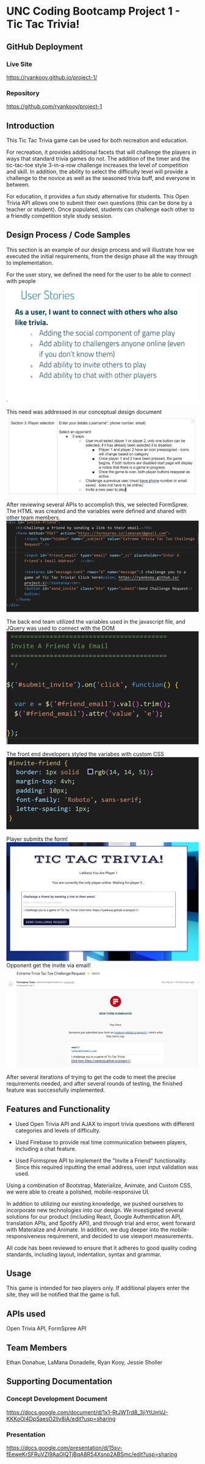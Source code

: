 # UNC Coding Bootcamp Project 1 - Tic Tac Trivia!



## GitHub Deployment
 ### Live Site
 https://ryankooy.github.io/project-1/

 ### Repository
 https://github.com/ryankooy/project-1


## Introduction

This Tic Tac Trivia game can be used for both recreation and education. 

For recreation, it provides additional facets that will challenge the players in ways that standard trivia games do not.  The addition of the timer and the tic-tac-toe style 3-in-a-row challenge increases the level of competition and skill. In addition, the ability to select the difficulty level will provide a challenge to the novice as well as the seasoned trivia buff, and everyone in between.

For education, it provides a fun study alternative for students.  This Open Trivia API allows one to submit their own questions (this can be done by a teacher or student).  Once populated, students can challenge each other to a friendly competition style study session.  

## Design Process / Code Samples

This section is an example of our design process and will illustrate how we executed the initial requirements, from the design phase all the way through to implementation.

For the user story, we defined the need for the user to be able to connect with people 
![Image description](readmefiles/inviteafrienduserstory.JPG)

This need was addressed in our conceptual design document
![Image description](readmefiles/inviteafriendconcept.JPG)

After reviewing several APIs to accomplish this, we selected FormSpree.  The HTML was created and the variables were defined and shared with other team members.
![Image description](readmefiles/inviteafriendhtml.JPG)

The back end team utilized the variables used in the javascript file, and JQuery was used to connect with the DOM 
![Image description](readmefiles/inviteafriendjs.JPG)

The front end developers styled the variabes with custom CSS
![Image description](readmefiles/inviteafriendcss.JPG)

Player submits the form!
![Image description](readmefiles/inviteafriendui.JPG)
Opponent get the invite via email!
![Image description](readmefiles/inviteafriendemail.jpg)

After several iterations of trying to get the code to meet the precise requirements needed, and after several rounds of testing, the finished feature was successfully implemented. 

## Features and Functionality

- Used Open Trivia API and AJAX to import trivia questions with different categories and levels of difficulty.
 
- Used Firebase to provide real time communication between players, including a chat feature.
 
- Used Formspree API to implement the "Invite a Friend" functionality. Since this required inputting the email address, user input validation was used.
 
Using a combination of Bootstrap, Materialize, Animate, and Custom CSS, we were able to create a polished, mobile-responsive UI.
 
In addition to utilizing our existing knowledge, we pushed ourselves to incorporate new technologies into our design.  We investigated several solutions for our product (including React, Google Authentication API, translation APIs, and Spotify API), and through trial and error, went forward with Materalize and Animate. In addition, we dug deeper into the mobile-responsiveness requirement, and decided to use viewport measurements.
 
All code has been reviewed to ensure that it adheres to good quality coding standards, including layout, indentation, syntax and grammar.


## Usage
This game is intended for two players only. If additional players enter the site, they will be notified that the game is full.

 
## APIs used
Open Trivia API,
FormSpree API



## Team Members
Ethan Donahue,
LaMana Donadelle,
Ryan Kooy,
Jessie Sholler

## Supporting Documentation
 ###  Concept Development Document
https://docs.google.com/document/d/1x1-RtJWTrd8_3jiYtUmVJ-KKKoOl4DpSaesO2llv8iA/edit?usp=sharing

 ### Presentation
https://docs.google.com/presentation/d/15sv-fEeweKrSFRuVZl9AaOIQTjBqA8R54Xsnp2ABSmc/edit?usp=sharing



